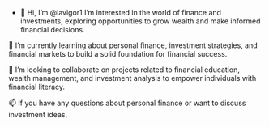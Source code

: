 - 👋 Hi, I’m @lavigor1
 I’m interested in the world of finance and investments, exploring opportunities to grow wealth and make informed financial decisions.

🌱 I’m currently learning about personal finance, investment strategies, and financial markets to build a solid foundation for financial success.

💞️ I’m looking to collaborate on projects related to financial education, wealth management, and investment analysis to empower individuals with financial literacy.

📫 If you have any questions about personal finance or want to discuss investment ideas, 

<!---
lavigor1/lavigor1 is a ✨ special ✨ repository because its `README.md` (this file) appears on your GitHub profile.
You can click the Preview link to take a look at your changes.
--->

